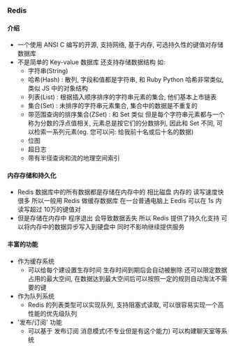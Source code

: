 ### Redis
#### 介绍
- 一个使用 ANSI C 编写的开源, 支持网络, 基于内存, 可选持久性的键值对存储数据库
- 不是简单的 Key-value 数据库 还支持存储数据结构 如: 
    - 字符串(String)
    - 哈希(Hash) : 散列, 字段和值都是字符串, 和 Ruby Python 哈希非常类似, 类似 JS 中的对象结构
    - 列表(List) : 根据插入顺序排序的字符串元素的集合, 他们基本上市链表
    - 集合(Set) : 未排序的字符串元素集合, 集合中的数据是不重复的
    - 带范围查询的排序集合(ZSet) : 和 Set 类似 但是每个字符串元素都与一个称为分数的浮点值相关, 元素总是按它们的分数排列, 因此和 Set 不同, 可以检索一系列元素(eg. 您可以问: 给我前十名或后十名的数据)
    - 位图
    - 超日志
    - 带有半径查询和流的地理空间索引

#### 内存存储和持久化
- Redis 数据库中的所有数据都是存储在内存中的 相比磁盘 内存的 读写速度快很多 所以一般用 Redis 做缓存数据库 在一台普通电脑上 Eedis 可以在 1s 内读写超过 10万的键值对
- 但是存储在内存中 程序退出 会导致数据丢失 所以 Redis 提供了持久化支持 可以将内存中的数据异步写入到硬盘中 同时不影响继续提供服务

#### 丰富的功能
- 作为缓存系统
    - 可以给每个建设置生存时间 生存时间到期后会自动被删除 还可以限定数据占用的最大空间, 在数据达到最大空间后可以按照一定的规则自动淘汰不需要的键
- 作为队列系统
    - Redis 的列表类型可以实现队列, 支持阻塞式读取, 可以很容易实现一个高性能的优先级队列
- '发布/订阅' 功能
    - 可以基于 发布订阅 消息模式(不专业但是有这个能力) 可以构建聊天室等系统

